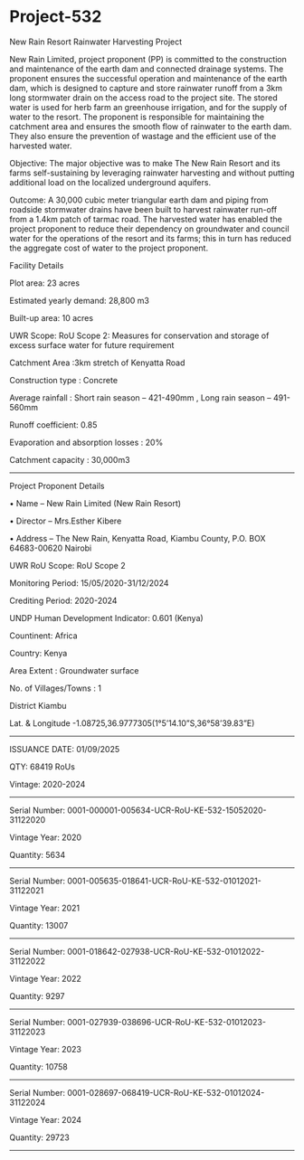 # Project-532
New Rain Resort Rainwater Harvesting Project 

New Rain Limited, project proponent (PP) is committed to the construction and maintenance of the 
earth dam and connected drainage systems. The proponent ensures the successful operation and 
maintenance of the earth dam, which is designed to capture and store rainwater runoff from a 3km long 
stormwater drain on the access road to the project site. The stored water is used for herb farm an 
greenhouse irrigation, and for the supply of water to the resort. The proponent is responsible for 
maintaining the catchment area and ensures the smooth flow of rainwater to the earth dam. They also 
ensure the prevention of wastage and the efficient use of the harvested water. 

Objective: The major objective was to make The New Rain Resort and its farms self-sustaining by 
leveraging rainwater harvesting and without putting additional load on the localized underground 
aquifers. 

Outcome: A 30,000 cubic meter triangular earth dam and piping from roadside stormwater drains have 
been built to harvest rainwater run-off from a 1.4km patch of tarmac road. The harvested water has 
enabled the project proponent to reduce their dependency on groundwater and council water for the 
operations of the resort and its farms; this in turn has reduced the aggregate cost of water to the project 
proponent. 

Facility Details 

Plot area: 23 acres 

Estimated yearly demand: 28,800 m3 

Built-up area: 10 acres

UWR Scope: RoU Scope 2: Measures for conservation and 
storage of excess surface water for future 
requirement 

Catchment Area :3km stretch of Kenyatta Road

Construction type : Concrete 

Average rainfall : Short rain season – 421-490mm , Long rain season – 491-560mm 

Runoff coefficient: 0.85  

Evaporation and absorption losses : 20% 

Catchment capacity : 30,000m3 
___________________
Project Proponent Details 

• Name – New Rain Limited (New Rain Resort) 

• Director – Mrs.Esther Kibere 

• Address – The New Rain, Kenyatta Road, Kiambu County, P.O. BOX 64683-00620 Nairobi  

UWR RoU Scope: RoU Scope 2 

Monitoring Period: 15/05/2020-31/12/2024 

Crediting Period: 2020-2024 

UNDP Human Development Indicator: 0.601 (Kenya)  

Countinent: Africa

Country: Kenya

Area Extent  : Groundwater surface 

No. of Villages/Towns  : 1 

District  Kiambu 

Lat. & Longitude  -1.08725,36.9777305(1°5’14.10”S,36°58’39.83”E) 
__________________

ISSUANCE DATE: 01/09/2025

QTY: 68419 RoUs

Vintage: 2020-2024
____________
Serial Number: 0001-000001-005634-UCR-RoU-KE-532-15052020-31122020

Vintage Year: 2020

Quantity: 5634
___________
Serial Number: 0001-005635-018641-UCR-RoU-KE-532-01012021-31122021

Vintage Year: 2021

Quantity: 13007
____________
Serial Number: 0001-018642-027938-UCR-RoU-KE-532-01012022-31122022

Vintage Year: 2022

Quantity: 9297
_____________
Serial Number: 0001-027939-038696-UCR-RoU-KE-532-01012023-31122023

Vintage Year: 2023

Quantity: 10758
_____________
Serial Number: 0001-028697-068419-UCR-RoU-KE-532-01012024-31122024

Vintage Year: 2024

Quantity: 29723
___________

